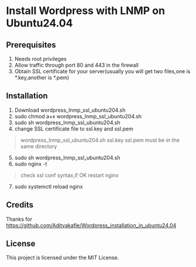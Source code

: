 # Install Wordpress with LNMP on Ubuntu24.04
## Prerequisites
1. Needs root privileges
2. Allow traffic through port 80 and 443 in the firewall
3. Obtain SSL certificate for your server(usually you will get two files,one is *.key,another is *.pem)

## Installation
1. Download wordpress_lnmp_ssl_ubuntu204.sh
2. sudo chmod a+x wordpress_lnmp_ssl_ubuntu204.sh
3. sudo sh wordpress_lnmp_ssl_ubuntu204.sh
4. change SSL certificate file to ssl.key and ssl.pem
>wordpress_lnmp_ssl_ubuntu204.sh ssl.key ssl.pem  must be in the same directory
5. sudo sh wordpress_lnmp_ssl_ubuntu204.sh
6. sudo nginx -t
>check ssl conf syntax,if OK restart nginx
7. sudo systemctl reload nginx

## Credits
Thanks for https://github.com/Adityakafle/Wordpress_installation_in_ubuntu24.04

## License
This project is licensed under the MIT License.
